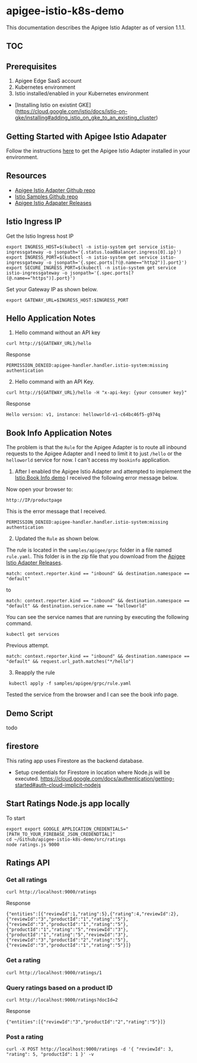 # apigee-istio-k8s-demo
This documentation describes the Apigee Istio Adapter as of version 1.1.1.

## TOC

## Prerequisites
1. Apigee Edge SaaS account
2. Kubernetes environment
3. Istio installed/enabled in your Kubernetes environment
  * [Installing Istio on existint GKE] (https://cloud.google.com/istio/docs/istio-on-gke/installing#adding_istio_on_gke_to_an_existing_cluster)


## Getting Started with Apigee Istio Adapater
Follow the instructions [here](https://docs.apigee.com/api-platform/istio-adapter/installation#installation) to get the Apigee Istio Adapter installed in your environment.  


## Resources
* [Apigee Istio Adapter Github repo](https://github.com/apigee/istio-mixer-adapter)
* [Istio Samples Github repo](https://github.com/istio/istio/tree/master/samples)
* [Apigee Istio Adapater Releases](https://github.com/apigee/istio-mixer-adapter/releases)

## Istio Ingress IP
Get the Istio Ingress host IP
```
export INGRESS_HOST=$(kubectl -n istio-system get service istio-ingressgateway -o jsonpath='{.status.loadBalancer.ingress[0].ip}')
export INGRESS_PORT=$(kubectl -n istio-system get service istio-ingressgateway -o jsonpath='{.spec.ports[?(@.name=="http2")].port}')
export SECURE_INGRESS_PORT=$(kubectl -n istio-system get service istio-ingressgateway -o jsonpath='{.spec.ports[?(@.name=="https")].port}')
```

Set your Gateway IP as shown below.
```
export GATEWAY_URL=$INGRESS_HOST:$INGRESS_PORT
```


## Hello Application Notes
1. Hello command without an API key

```
curl http://${GATEWAY_URL}/hello
```

Response
```
PERMISSION_DENIED:apigee-handler.handler.istio-system:missing authentication
```


2. Hello command with an API Key.
```
curl http://${GATEWAY_URL}/hello -H "x-api-key: {your consumer key}"
```

Response
```
Hello version: v1, instance: helloworld-v1-c64bc46f5-g974q
```


## Book Info Application Notes
The problem is that the `Rule` for the Apigee Adapter is to route all inbound requests to the Apigee Adapter and I need to limit it to just `/hello` or the `helloworld` service for now.  I can't access my `bookinfo` application.

1. After I enabled the Apigee Istio Adapter and attempted to implement the [Istio Book Info demo](https://istio.io/docs/examples/bookinfo/) I received the following error message below.

Now open your browser to:
```
http://IP/productpage
```

This is the error message that I received.
```
PERMISSION_DENIED:apigee-handler.handler.istio-system:missing authentication
```

2. Updated the `Rule` as shown below.

The rule is located in the `samples/apigee/grpc` folder in a file named `rule.yaml`.  This folder is in the zip file that you download from the [Apigee Istio Adapter Releases](https://github.com/apigee/istio-mixer-adapter/releases).

```
match: context.reporter.kind == "inbound" && destination.namespace == "default"
```
to
```
match: context.reporter.kind == "inbound" && destination.namespace == "default" && destination.service.name == "helloworld"
```

You can see the service names that are running by executing the following command.
```
kubectl get services
```

Previous attempt.
```
match: context.reporter.kind == "inbound" && destination.namespace == "default" && request.url_path.matches("*/hello") 	
```

3. Reapply the rule
```
 kubectl apply -f samples/apigee/grpc/rule.yaml
```

Tested the service from the browser and I can see the book info page.  

###


## Demo Script
todo

## firestore
This rating app uses Firestore as the backend database.

* Setup credentials for Firestore in location where Node.js will be executed.
https://cloud.google.com/docs/authentication/getting-started#auth-cloud-implicit-nodejs


## Start Ratings Node.js app locally

To start
```
export export GOOGLE_APPLICATION_CREDENTIALS="[PATH_TO_YOUR_FIREBASE_JSON_CREDENDTIAL]"
cd ~/Github/apigee-istio-k8s-demo/src/ratings
node ratings.js 9000
```

## Ratings API

### Get all ratings
```
curl http://localhost:9000/ratings
```

Response
```
{"entities":[{"reviewId":1,"rating":5},{"rating":4,"reviewId":2},{"reviewId":"3","productId":"1","rating":"5"},{"reviewId":"3","productId":"1","rating":"5"},{"productId":"1","rating":"5","reviewId":"3"},{"productId":"1","rating":"5","reviewId":"3"},{"reviewId":"3","productId":"2","rating":"5"},{"reviewId":"3","productId":"1","rating":"5"}]}
```
### Get a rating

```
curl http://localhost:9000/ratings/1
```
### Query ratings based on a product ID
```
curl http://localhost:9000/ratings?docId=2
```

Response
```
{"entities":[{"reviewId":"3","productId":"2","rating":"5"}]}
```

### Post a rating

```
curl -X POST http://localhost:9000/ratings -d '{ "reviewId": 3, "rating": 5, "productId": 1 }' -v
```
